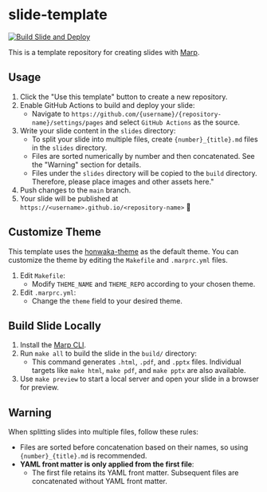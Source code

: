 # slide-template

[![Build Slide and Deploy](https://github.com/abap34/LT-template/actions/workflows/build.yaml/badge.svg)](https://github.com/abap34/LT-template/actions/workflows/build.yaml)

This is a template repository for creating slides with [Marp](https://marp.app/).

## Usage

1. Click the "Use this template" button to create a new repository.
2. Enable GitHub Actions to build and deploy your slide:
   - Navigate to `https://github.com/{username}/{repository-name}/settings/pages` and select `GitHub Actions` as the source.
3. Write your slide content in the `slides` directory:
   - To split your slide into multiple files, create `{number}_{title}.md` files in the `slides` directory.
   - Files are sorted numerically by number and then concatenated. See the "Warning" section for details.
   - Files under the `slides` directory will be copied to the `build` directory. Therefore, please place images and other assets here."
4. Push changes to the `main` branch.
5. Your slide will be published at `https://<username>.github.io/<repository-name>` 🤗

## Customize Theme

This template uses the [honwaka-theme](https://github.com/abap34/honwaka-theme) as the default theme. You can customize the theme by editing the `Makefile` and `.marprc.yml` files.

1. Edit `Makefile`:
   - Modify `THEME_NAME` and `THEME_REPO` according to your chosen theme.
2. Edit `.marprc.yml`:
   - Change the `theme` field to your desired theme.

## Build Slide Locally

1. Install the [Marp CLI](https://github.com/marp-team/marp-cli).
2. Run `make all` to build the slide in the `build/` directory:
   - This command generates `.html`, `.pdf`, and `.pptx` files. Individual targets like `make html`, `make pdf`, and `make pptx` are also available.
3. Use `make preview` to start a local server and open your slide in a browser for preview.

## Warning

When splitting slides into multiple files, follow these rules:

- Files are sorted before concatenation based on their names, so using `{number}_{title}.md` is recommended.
- **YAML front matter is only applied from the first file**:
  - The first file retains its YAML front matter. Subsequent files are concatenated without YAML front matter.
